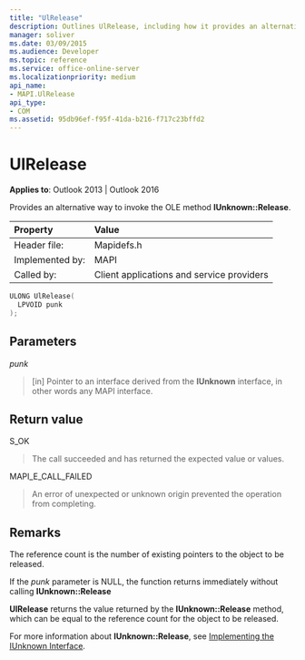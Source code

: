 ```yaml
---
title: "UlRelease"
description: Outlines UlRelease, including how it provides an alternative way to invoke the OLE method IUnknown::Release. 
manager: soliver
ms.date: 03/09/2015
ms.audience: Developer
ms.topic: reference
ms.service: office-online-server
ms.localizationpriority: medium
api_name:
- MAPI.UlRelease
api_type:
- COM
ms.assetid: 95db96ef-f95f-41da-b216-f717c23bffd2
---
```


# UlRelease

  
  
**Applies to**: Outlook 2013 | Outlook 2016 
  
Provides an alternative way to invoke the OLE method **IUnknown::Release**. 
  
|Property |Value |
|:-----|:-----|
|Header file:  <br/> |Mapidefs.h  <br/> |
|Implemented by:  <br/> |MAPI  <br/> |
|Called by:  <br/> |Client applications and service providers  <br/> |
   
```cpp
ULONG UlRelease(
  LPVOID punk
);
```

## Parameters

 _punk_
  
> [in] Pointer to an interface derived from the **IUnknown** interface, in other words any MAPI interface. 
    
## Return value

S_OK 
  
> The call succeeded and has returned the expected value or values. 
    
MAPI_E_CALL_FAILED 
  
> An error of unexpected or unknown origin prevented the operation from completing.
    
## Remarks

The reference count is the number of existing pointers to the object to be released. 
  
If the  _punk_ parameter is NULL, the function returns immediately without calling **IUnknown::Release**
  
 **UlRelease** returns the value returned by the **IUnknown::Release** method, which can be equal to the reference count for the object to be released. 
  
For more information about **IUnknown::Release**, see [Implementing the IUnknown Interface](implementing-the-iunknown-interface.md). 
  

